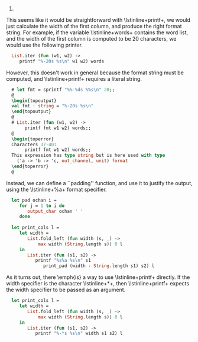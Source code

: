 1.
  This seems like it would be straightforward
  with \lstinline+printf+, we would just calculate the width of
  the first column, and produce the right format string.  For example,
  if the variable \lstinline+words+ contains the word list, and
  the width of the first column is computed to be 20 characters, we
  would use the following printer.
  
```ocaml
  List.iter (fun (w1, w2) ->
     printf "%-20s %s\n" w1 w2) words
```
  However, this doesn't work in general because the format string must
  be computed, and \lstinline+printf+ requires a literal string.
  
```ocaml
  # let fmt = sprintf "%%-%ds %%s\n" 20;;
  @
  \begin{topoutput}
  val fmt : string = "%-20s %s\n"
  \end{topoutput}
  @
  # List.iter (fun (w1, w2) ->
       printf fmt w1 w2) words;;
  @
  \begin{toperror}
  Characters 37-40:
       printf fmt w1 w2) words;;
  This expression has type string but is here used with type
    ('a -> 'b -> 'c, out_channel, unit) format
  \end{toperror}
  @
```
  Instead, we can define a ``padding'' function,
  and use it to justify the output, using the \lstinline+%a+
  format specifier.
  
```ocaml
  let pad ochan i =
     for j = 1 to i do
        output_char ochan ' '
     done
  
  let print_cols l =
     let width =
        List.fold_left (fun width (s, _) ->
            max width (String.length s)) 0 l
     in
        List.iter (fun (s1, s2) ->
           printf "%s%a %s\n" s1
              print_pad (width - String.length s1) s2) l
```
  As it turns out, there \emph{is} a way to
  use \lstinline+printf+ directly.  If the width specifier is the
  character \lstinline+*+, then \lstinline+printf+ expects
  the width specifier to be passed as an argument.
  
```ocaml
  let print_cols l =
     let width =
        List.fold_left (fun width (s, _) ->
            max width (String.length s)) 0 l
     in
        List.iter (fun (s1, s2) ->
           printf "%-*s %s\n" width s1 s2) l
```

